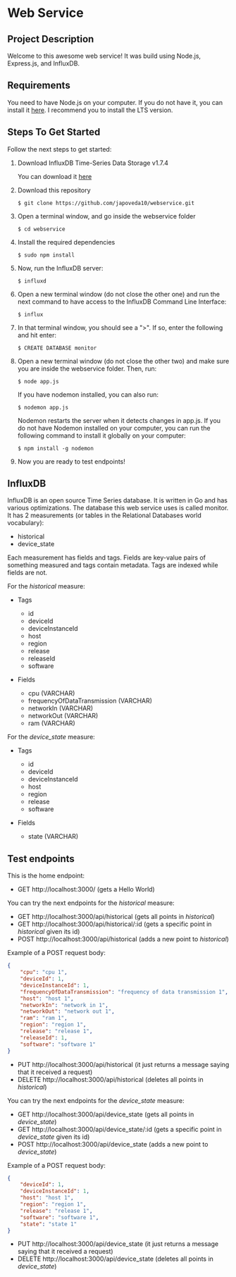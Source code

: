 # Web Service

## Project Description

Welcome to this awesome web service! It was build using Node.js, Express.js, and InfluxDB.

## Requirements

You need to have Node.js on your computer. If you do not have it, you can install it [here](https://nodejs.org/es/). I recommend you to install the LTS version.

## Steps To Get Started

Follow the next steps to get started:

1. Download InfluxDB Time-Series Data Storage v1.7.4

    You can download it [here](https://portal.influxdata.com/downloads/)

2. Download this repository

    `$ git clone https://github.com/japoveda10/webservice.git`

3. Open a terminal window, and go inside the webservice folder

    `$ cd webservice`

4. Install the required dependencies

    `$ sudo npm install`

5. Now, run the InfluxDB server:

    `$ influxd`

6. Open a new terminal window (do not close the other one) and run the next command to have access to the InfluxDB Command Line Interface:

    `$ influx`
    
7. In that terminal window, you should see a ">". If so, enter the following and hit enter:

    `$ CREATE DATABASE monitor`

8. Open a new terminal window (do not close the other two) and make sure you are inside the webservice folder. Then, run:

    `$ node app.js`
    
    If you have nodemon installed, you can also run:
    
    `$ nodemon app.js`
    
    Nodemon restarts the server when it detects changes in app.js. If you do not have Nodemon installed on your computer, you can run the following command to install it globally on your computer:
    
    `$ npm install -g nodemon`

9. Now you are ready to test endpoints!

## InfluxDB

InfluxDB is an open source Time Series database. It is written in Go and has various optimizations. The database this web service uses is called monitor. It has 2 measurements (or tables in the Relational Databases world vocabulary):

- historical
- device_state

Each measurement has fields and tags. Fields are key-value pairs of something measured and tags contain metadata. Tags are indexed while fields are not.

For the *historical* measure:

- Tags

    - id
    - deviceId
    - deviceInstanceId
    - host
    - region
    - release
    - releaseId
    - software
    
- Fields

    - cpu (VARCHAR)
    - frequencyOfDataTransmission (VARCHAR)
    - networkIn (VARCHAR)
    - networkOut (VARCHAR)
    - ram (VARCHAR)
    
For the *device_state* measure:

- Tags

    - id
    - deviceId
    - deviceInstanceId
    - host
    - region
    - release
    - software
    
- Fields

    - state (VARCHAR)

## Test endpoints

This is the home endpoint:

* GET http://localhost:3000/ (gets a Hello World)

You can try the next endpoints for the *historical* measure:

* GET http://localhost:3000/api/historical (gets all points in *historical*)
* GET http://localhost:3000/api/historical/:id (gets a specific point in *historical* given its id)
* POST http://localhost:3000/api/historical (adds a new point to *historical*)

Example of a POST request body:

```json
{
    "cpu": "cpu 1",
    "deviceId": 1,
    "deviceInstanceId": 1,
    "frequencyOfDataTransmission": "frequency of data transmission 1",
    "host": "host 1",
    "networkIn": "network in 1",
    "networkOut": "network out 1",
    "ram": "ram 1",
    "region": "region 1",
    "release": "release 1",
    "releaseId": 1,
    "software": "software 1"
}
```

* PUT http://localhost:3000/api/historical (it just returns a message saying that it received a request)
* DELETE http://localhost:3000/api/historical (deletes all points in *historical*)


You can try the next endpoints for the *device_state* measure:

* GET http://localhost:3000/api/device_state (gets all points in *device_state*)
* GET http://localhost:3000/api/device_state/:id (gets a specific point in *device_state* given its id)
* POST http://localhost:3000/api/device_state (adds a new point to *device_state*)

Example of a POST request body:

```json
{
    "deviceId": 1,
    "deviceInstanceId": 1,
    "host": "host 1",
    "region": "region 1",
    "release": "release 1",
    "software": "software 1",
    "state": "state 1"
}
```

* PUT http://localhost:3000/api/device_state (it just returns a message saying that it received a request)
* DELETE http://localhost:3000/api/device_state (deletes all points in *device_state*)
